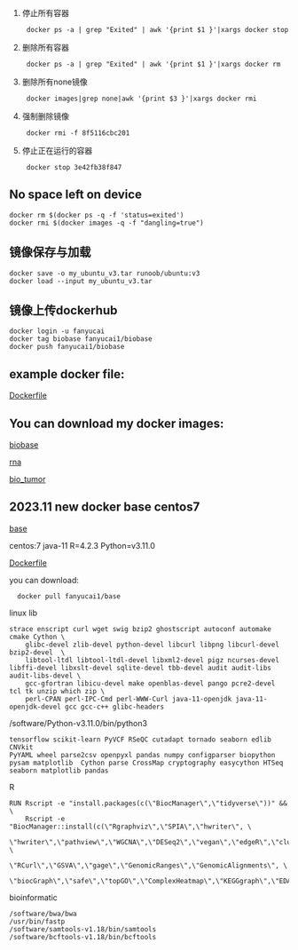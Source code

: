 1. 停止所有容器

        docker ps -a | grep "Exited" | awk '{print $1 }'|xargs docker stop
2. 删除所有容器

        docker ps -a | grep "Exited" | awk '{print $1 }'|xargs docker rm
3. 删除所有none镜像
    
        docker images|grep none|awk '{print $3 }'|xargs docker rmi
4. 强制删除镜像
    
        docker rmi -f 8f5116cbc201
5. 停止正在运行的容器

        docker stop 3e42fb38f847

## No space left on device

    docker rm $(docker ps -q -f 'status=exited')
    docker rmi $(docker images -q -f "dangling=true")

## 镜像保存与加载

    docker save -o my_ubuntu_v3.tar runoob/ubuntu:v3
    docker load --input my_ubuntu_v3.tar

## 镜像上传dockerhub

    docker login -u fanyucai
    docker tag biobase fanyucai1/biobase
    docker push fanyucai1/biobase

## example docker file:

[Dockerfile](Dockerfile)  

## You can download my docker images: 

[biobase](https://hub.docker.com/repository/docker/fanyucai1/biobase)

[rna](https://hub.docker.com/repository/docker/fanyucai1/rna)

[bio_tumor](https://hub.docker.com/repository/docker/fanyucai1/bio_tumor)

## 2023.11 new docker base centos7 

[base](https://hub.docker.com/repository/docker/fanyucai1/base/general)

centos:7 java-11 R=4.2.3 Python=v3.11.0 

[Dockerfile](base/Dockerfile)  

you can download:

      docker pull fanyucai1/base

linux lib
```{.cs}
strace enscript curl wget swig bzip2 ghostscript autoconf automake cmake Cython \
    glibc-devel zlib-devel python-devel libcurl libpng libcurl-devel bzip2-devel  \
    libtool-ltdl libtool-ltdl-devel libxml2-devel pigz ncurses-devel libffi-devel libxslt-devel sqlite-devel tbb-devel audit audit-libs audit-libs-devel \
    gcc-gfortran libicu-devel make openblas-devel pango pcre2-devel tcl tk unzip which zip \
    perl-CPAN perl-IPC-Cmd perl-WWW-Curl java-11-openjdk java-11-openjdk-devel gcc gcc-c++ glibc-headers
```

/software/Python-v3.11.0/bin/python3
```{.cs}
tensorflow scikit-learn PyVCF RSeQC cutadapt tornado seaborn edlib CNVkit 
PyYAML wheel parse2csv openpyxl pandas numpy configparser biopython 
pysam matplotlib  Cython parse CrossMap cryptography easycython HTSeq 
seaborn matplotlib pandas
```

R
```{.cs}
RUN Rscript -e "install.packages(c(\"BiocManager\",\"tidyverse\"))" && \
    Rscript -e "BiocManager::install(c(\"Rgraphviz\",\"SPIA\",\"hwriter\", \
    \"hwriter\",\"pathview\",\"WGCNA\",\"DESeq2\",\"vegan\",\"edgeR\",\"clusterProfiler\", \
    \"RCurl\",\"GSVA\",\"gage\",\"GenomicRanges\",\"GenomicAlignments\", \
    \"biocGraph\",\"safe\",\"topGO\",\"ComplexHeatmap\",\"KEGGgraph\",\"EDASeq\",\"ReportingTools\"))"
```

bioinformatic
```{.cs}
/software/bwa/bwa
/usr/bin/fastp
/software/samtools-v1.18/bin/samtools
/software/bcftools-v1.18/bin/bcftools
```